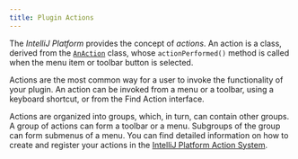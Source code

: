 ```yaml
---
title: Plugin Actions
---
```


The *IntelliJ Platform* provides the concept of _actions_. An action is a class, derived from the [`AnAction`](upsource:///platform/editor-ui-api/src/com/intellij/openapi/actionSystem/AnAction.java) class, whose `actionPerformed()` method is called when the menu item or toolbar button is selected.

Actions are the most common way for a user to invoke the functionality of your plugin. An action can be invoked from
a menu or a toolbar, using a keyboard shortcut, or from the Find Action interface.

Actions are organized into groups, which, in turn, can contain other groups. A group of actions can form a toolbar or a menu. Subgroups of the group can form submenus of a menu. You can find detailed information on how to create and register your actions in the [IntelliJ Platform Action System](/basics/action_system.md).
